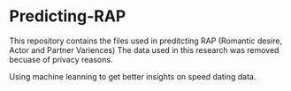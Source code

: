 # Predicting-RAP
This repository contains the files used in preditcting RAP (Romantic desire, Actor and Partner Variences)
The data used in this research was removed becuase of privacy reasons.

Using machine leanning to get better insights on speed dating  data.

